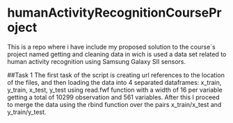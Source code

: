 # humanActivityRecognitionCourseProject
This is a repo where i have include my proposed solution to the course´s project named getting and cleaning data in wich is used a data set related to human activity recognition using Samsung Galaxy SII sensors.

##Task 1
The first task of the script is creating url references to the location of the files, and then loading the data into 4 separated dataframes: x_train, y_train, x_test, y_test using read.fwf function with a width of 16 per variable getting a total of 10299 observation and 561 variables. After this I proceed to merge the data using the rbind function over the pairs x_train/x_test and y_train/y_test.

